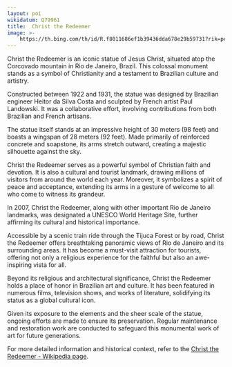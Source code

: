 ```yaml
---
layout: poi
wikidatum: Q79961
title:  Christ the Redeemer
image: >-
    https://th.bing.com/th/id/R.f8011686ef1b39436dda678e29b59731?rik=pe1hn%2f0RGoSTTQ&riu=http%3a%2f%2f1.bp.blogspot.com%2f-c4E0Iu2uKg4%2fVma0LAopJrI%2fAAAAAAAADik%2faZKcCrw4YGA%2fs1600%2fcristo.jpg&ehk=s32T1010hfNFWMECzGWMAAFTVzEVRLvmKVnKvv1e3ps%3d&risl=&pid=ImgRaw&r=0
---
```

<p>Christ the Redeemer is an iconic statue of Jesus Christ, situated atop the Corcovado mountain in Rio de Janeiro, Brazil. This colossal monument stands as a symbol of Christianity and a testament to Brazilian culture and artistry.</p>

<p>Constructed between 1922 and 1931, the statue was designed by Brazilian engineer Heitor da Silva Costa and sculpted by French artist Paul Landowski. It was a collaborative effort, involving contributions from both Brazilian and French artisans.</p>

<p>The statue itself stands at an impressive height of 30 meters (98 feet) and boasts a wingspan of 28 meters (92 feet). Made primarily of reinforced concrete and soapstone, its arms stretch outward, creating a majestic silhouette against the sky.</p>

<p>Christ the Redeemer serves as a powerful symbol of Christian faith and devotion. It is also a cultural and tourist landmark, drawing millions of visitors from around the world each year. Moreover, it symbolizes a spirit of peace and acceptance, extending its arms in a gesture of welcome to all who come to witness its grandeur.</p>

<p>In 2007, Christ the Redeemer, along with other important Rio de Janeiro landmarks, was designated a UNESCO World Heritage Site, further affirming its cultural and historical importance.</p>

<p>Accessible by a scenic train ride through the Tijuca Forest or by road, Christ the Redeemer offers breathtaking panoramic views of Rio de Janeiro and its surrounding areas. It has become a must-visit attraction for tourists, offering not only a religious experience for the faithful but also an awe-inspiring vista for all.</p>

<p>Beyond its religious and architectural significance, Christ the Redeemer holds a place of honor in Brazilian art and culture. It has been featured in numerous films, television shows, and works of literature, solidifying its status as a global cultural icon.</p>

<p>Given its exposure to the elements and the sheer scale of the statue, ongoing efforts are made to ensure its preservation. Regular maintenance and restoration work are conducted to safeguard this monumental work of art for future generations.</p>

<p>For more detailed information and historical context, refer to the <a href="https://en.wikipedia.org/wiki/Christ_the_Redeemer_(statue)">Christ the Redeemer - Wikipedia page</a>.</p>